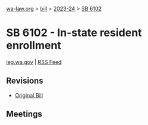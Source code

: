 [wa-law.org](/) > [bill](/bill/) > [2023-24](/bill/2023-24/) > [SB 6102](/bill/2023-24/sb/6102/)

# SB 6102 - In-state resident enrollment
[leg.wa.gov](https://app.leg.wa.gov/billsummary?BillNumber=6102&Year=2023&Initiative=false) | [RSS Feed](./rss.xml)

## Revisions
* [Original Bill](1/)

## Meetings